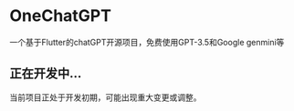 # OneChatGPT

一个基于Flutter的chatGPT开源项目，免费使用GPT-3.5和Google genmini等

## 正在开发中...

当前项目正处于开发初期，可能出现重大变更或调整。
